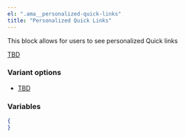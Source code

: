 ```yaml
---
el: ".ama__personalized-quick-links"
title: "Personalized Quick Links"
---
```


This block allows for users to see personalized Quick links

[TBD](TBD)

### Variant options

* [TBD](?p=TBD)

### Variables

~~~json
{
}
~~~
